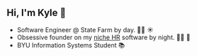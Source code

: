 ## Hi, I'm Kyle 👋

- Software Engineer @ State Farm by day. 👨‍💻 ☀️
- Obsessive founder on my [niche HR](https://www.farmhand.pro/) software by night. 👨‍💻 🌙
- BYU Information Systems Student 📚

